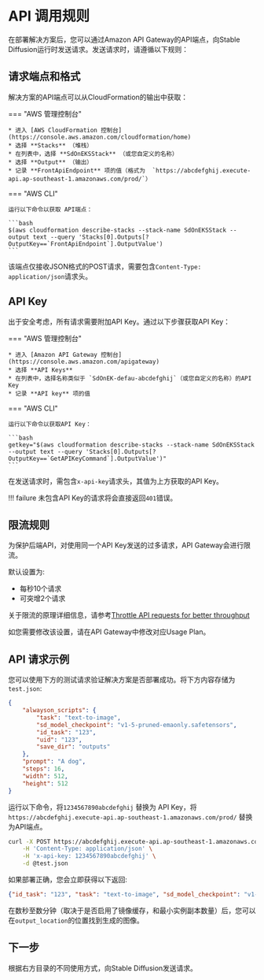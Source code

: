 # API 调用规则

在部署解决方案后，您可以通过Amazon API Gateway的API端点，向Stable Diffusion运行时发送请求。发送请求时，请遵循以下规则：

## 请求端点和格式

解决方案的API端点可以从CloudFormation的输出中获取：

=== "AWS 管理控制台"

    * 进入 [AWS CloudFormation 控制台](https://console.aws.amazon.com/cloudformation/home)
    * 选择 **Stacks** （堆栈）
    * 在列表中，选择 **SdOnEKSStack** （或您自定义的名称）
    * 选择 **Output** （输出）
    * 记录 **FrontApiEndpoint** 项的值（格式为  `https://abcdefghij.execute-api.ap-southeast-1.amazonaws.com/prod/`）

=== "AWS CLI"

    运行以下命令以获取 API端点：

    ```bash
    $(aws cloudformation describe-stacks --stack-name SdOnEKSStack --output text --query 'Stacks[0].Outputs[?OutputKey==`FrontApiEndpoint`].OutputValue')
    ```

该端点仅接收JSON格式的POST请求，需要包含`Content-Type: application/json`请求头。

## API Key

出于安全考虑，所有请求需要附加API Key。通过以下步骤获取API Key：

=== "AWS 管理控制台"

    * 进入 [Amazon API Gateway 控制台](https://console.aws.amazon.com/apigateway)
    * 选择 **API Keys**
    * 在列表中，选择名称类似于 `SdOnEK-defau-abcdefghij`（或您自定义的名称）的API Key
    * 记录 **API key** 项的值

=== "AWS CLI"

    运行以下命令以获取API Key：

    ```bash
    getkey="$(aws cloudformation describe-stacks --stack-name SdOnEKSStack --output text --query 'Stacks[0].Outputs[?OutputKey==`GetAPIKeyCommand`].OutputValue')"
    ```

在发送请求时，需包含`x-api-key`请求头，其值为上方获取的API Key。

!!! failure
    未包含API Key的请求将会直接返回`401`错误。

## 限流规则

为保护后端API，对使用同一个API Key发送的过多请求，API Gateway会进行限流。

默认设置为:

* 每秒10个请求
* 可突增2个请求

关于限流的原理详细信息，请参考[Throttle API requests for better throughput](https://docs.aws.amazon.com/apigateway/latest/developerguide/api-gateway-request-throttling.html)

如您需要修改该设置，请在API Gateway中修改对应Usage Plan。

## API 请求示例

您可以使用下方的测试请求验证解决方案是否部署成功。将下方内容存储为`test.json`:

```json
{
    "alwayson_scripts": {
        "task": "text-to-image",
        "sd_model_checkpoint": "v1-5-pruned-emaonly.safetensors",
        "id_task": "123",
        "uid": "123",
        "save_dir": "outputs"
    },
    "prompt": "A dog",
    "steps": 16,
    "width": 512,
    "height": 512
}
```

运行以下命令，将`1234567890abcdefghij` 替换为 API Key，将 `https://abcdefghij.execute-api.ap-southeast-1.amazonaws.com/prod/` 替换为API端点。

```bash
curl -X POST https://abcdefghij.execute-api.ap-southeast-1.amazonaws.com/prod/ \
    -H 'Content-Type: application/json' \
    -H 'x-api-key: 1234567890abcdefghij' \
    -d @test.json
```

如果部署正确，您会立即获得以下返回:

```json
{"id_task": "123", "task": "text-to-image", "sd_model_checkpoint": "v1-5-pruned-emaonly.safetensors", "output_location": "s3://sdoneksdataplanestack-outputs3bucket/123"}
```

在数秒至数分钟（取决于是否启用了镜像缓存，和最小实例副本数量）后，您可以在`output_location`的位置找到生成的图像。

## 下一步

根据右方目录的不同使用方式，向Stable Diffusion发送请求。